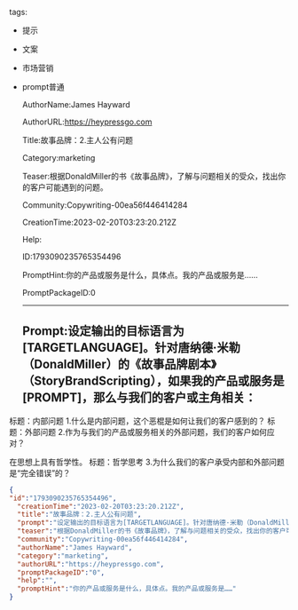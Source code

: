   tags: 
- 提示
- 文案
- 市场营销
- prompt普通

  AuthorName:James Hayward

  AuthorURL:https://heypressgo.com

  Title:故事品牌：2.主人公有问题

  Category:marketing

  Teaser:根据DonaldMiller的书《故事品牌》，了解与问题相关的受众，找出你的客户可能遇到的问题。

  Community:Copywriting-00ea56f446414284

  CreationTime:2023-02-20T03:23:20.212Z

  Help:

  ID:1793090235765354496

  PromptHint:你的产品或服务是什么，具体点。我的产品或服务是……

  PromptPackageID:0

  ---

  ## Prompt:设定输出的目标语言为[TARGETLANGUAGE]。针对唐纳德·米勒（DonaldMiller）的《故事品牌剧本》（StoryBrandScripting），如果我的产品或服务是[PROMPT]，那么与我们的客户或主角相关：
标题：内部问题
1.什么是内部问题，这个恶棍是如何让我们的客户感到的？
标题：外部问题
2.作为与我们的产品或服务相关的外部问题，我们的客户如何应对？

在思想上具有哲学性。
标题：哲学思考
3.为什么我们的客户承受内部和外部问题是“完全错误”的？

  ```json
  {
  "id":"1793090235765354496",
    "creationTime":"2023-02-20T03:23:20.212Z",
    "title":"故事品牌：2.主人公有问题",
    "prompt":"设定输出的目标语言为[TARGETLANGUAGE]。针对唐纳德·米勒（DonaldMiller）的《故事品牌剧本》（StoryBrandScripting），如果我的产品或服务是[PROMPT]，那么与我们的客户或主角相关：\n标题：内部问题\n1.什么是内部问题，这个恶棍是如何让我们的客户感到的？\n标题：外部问题\n2.作为与我们的产品或服务相关的外部问题，我们的客户如何应对？\n\n在思想上具有哲学性。\n标题：哲学思考\n3.为什么我们的客户承受内部和外部问题是“完全错误”的？",
    "teaser":"根据DonaldMiller的书《故事品牌》，了解与问题相关的受众，找出你的客户可能遇到的问题。",
    "community":"Copywriting-00ea56f446414284",
    "authorName":"James Hayward",
    "category":"marketing",
    "authorURL":"https://heypressgo.com",
    "promptPackageID":"0",
    "help":"",
    "promptHint":"你的产品或服务是什么，具体点。我的产品或服务是……"
  }
  ```
